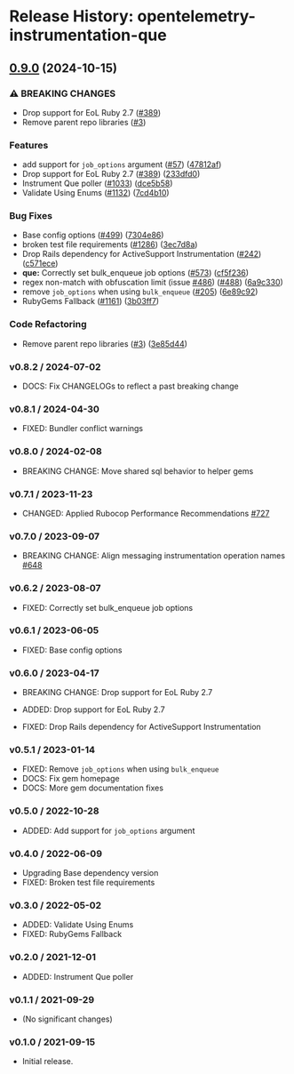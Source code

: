 # Release History: opentelemetry-instrumentation-que

## [0.9.0](https://github.com/80486858/repo-1/compare/opentelemetry-instrumentation-que-v0.8.1...opentelemetry-instrumentation-que/v0.9.0) (2024-10-15)


### ⚠ BREAKING CHANGES

* Drop support for EoL Ruby 2.7 ([#389](https://github.com/80486858/repo-1/issues/389))
* Remove parent repo libraries ([#3](https://github.com/80486858/repo-1/issues/3))

### Features

* add support for `job_options` argument ([#57](https://github.com/80486858/repo-1/issues/57)) ([47812af](https://github.com/80486858/repo-1/commit/47812af5fc67b22ada1d4749ecdf52532ccf107a))
* Drop support for EoL Ruby 2.7 ([#389](https://github.com/80486858/repo-1/issues/389)) ([233dfd0](https://github.com/80486858/repo-1/commit/233dfd0dae81346e9687090f9d8dfb85215e0ba7))
* Instrument Que poller ([#1033](https://github.com/80486858/repo-1/issues/1033)) ([dce5b58](https://github.com/80486858/repo-1/commit/dce5b587f0089abae486f77cc95578fb6b1fdbd4))
* Validate Using Enums ([#1132](https://github.com/80486858/repo-1/issues/1132)) ([7cd4b10](https://github.com/80486858/repo-1/commit/7cd4b10ba516cecbb15a40dbe3bd5ed3860b1f88))


### Bug Fixes

* Base config options ([#499](https://github.com/80486858/repo-1/issues/499)) ([7304e86](https://github.com/80486858/repo-1/commit/7304e86e9a3beba5c20f790b256bbb54469411ca))
* broken test file requirements ([#1286](https://github.com/80486858/repo-1/issues/1286)) ([3ec7d8a](https://github.com/80486858/repo-1/commit/3ec7d8a456dbd3c9bbad7b397a3da8b8a311d8e3))
* Drop Rails dependency for ActiveSupport Instrumentation ([#242](https://github.com/80486858/repo-1/issues/242)) ([c571ece](https://github.com/80486858/repo-1/commit/c571ecee6283e877fb7df3ea2b01acf722410551))
* **que:** Correctly set bulk_enqueue job options ([#573](https://github.com/80486858/repo-1/issues/573)) ([cf5f236](https://github.com/80486858/repo-1/commit/cf5f236e91252bf9d399f8862de6f06d36b5d03d))
* regex non-match with obfuscation limit (issue [#486](https://github.com/80486858/repo-1/issues/486)) ([#488](https://github.com/80486858/repo-1/issues/488)) ([6a9c330](https://github.com/80486858/repo-1/commit/6a9c33088c6c9f39b2bc30247a3ed825553c07d4))
* remove `job_options` when using `bulk_enqueue` ([#205](https://github.com/80486858/repo-1/issues/205)) ([6e89c92](https://github.com/80486858/repo-1/commit/6e89c92f189bc6e187da06ea2af4e38531b93601))
* RubyGems Fallback ([#1161](https://github.com/80486858/repo-1/issues/1161)) ([3b03ff7](https://github.com/80486858/repo-1/commit/3b03ff7ea66b69c85ba205a369b85c2c33b712fe))


### Code Refactoring

* Remove parent repo libraries ([#3](https://github.com/80486858/repo-1/issues/3)) ([3e85d44](https://github.com/80486858/repo-1/commit/3e85d4436d338f326816c639cd2087751c63feb1))

### v0.8.2 / 2024-07-02

* DOCS: Fix CHANGELOGs to reflect a past breaking change

### v0.8.1 / 2024-04-30

* FIXED: Bundler conflict warnings

### v0.8.0 / 2024-02-08

* BREAKING CHANGE: Move shared sql behavior to helper gems


### v0.7.1 / 2023-11-23

* CHANGED: Applied Rubocop Performance Recommendations [#727](https://github.com/open-telemetry/opentelemetry-ruby-contrib/pull/727)

### v0.7.0 / 2023-09-07

* BREAKING CHANGE: Align messaging instrumentation operation names [#648](https://github.com/open-telemetry/opentelemetry-ruby-contrib/pull/648)

### v0.6.2 / 2023-08-07

* FIXED: Correctly set bulk_enqueue job options

### v0.6.1 / 2023-06-05

* FIXED: Base config options 

### v0.6.0 / 2023-04-17

* BREAKING CHANGE: Drop support for EoL Ruby 2.7 

* ADDED: Drop support for EoL Ruby 2.7 
* FIXED: Drop Rails dependency for ActiveSupport Instrumentation 

### v0.5.1 / 2023-01-14

* FIXED: Remove `job_options` when using `bulk_enqueue` 
* DOCS: Fix gem homepage 
* DOCS: More gem documentation fixes 

### v0.5.0 / 2022-10-28

* ADDED: Add support for `job_options` argument

### v0.4.0 / 2022-06-09

* Upgrading Base dependency version
* FIXED: Broken test file requirements 

### v0.3.0 / 2022-05-02

* ADDED: Validate Using Enums 
* FIXED: RubyGems Fallback 

### v0.2.0 / 2021-12-01

* ADDED: Instrument Que poller 

### v0.1.1 / 2021-09-29

* (No significant changes)

### v0.1.0 / 2021-09-15

* Initial release.
